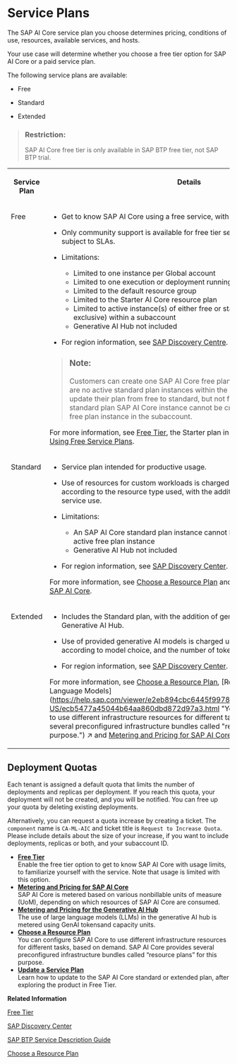 <!-- loioc7244c6a7e3b4ffc928a2564c216e7c7 -->

# Service Plans

The SAP AI Core service plan you choose determines pricing, conditions of use, resources, available services, and hosts.

Your use case will determine whether you choose a free tier option for SAP AI Core or a paid service plan.

The following service plans are available:

-   Free

-   Standard

-   Extended


> ### Restriction:  
> SAP AI Core free tier is only available in SAP BTP free tier, not SAP BTP trial.


<table>
<tr>
<th valign="top">

Service Plan

</th>
<th valign="top">

Details

</th>
<th valign="top">

Account Type

</th>
</tr>
<tr>
<td valign="top">

Free

</td>
<td valign="top">

-   Get to know SAP AI Core using a free service, with limitations.
-   Only community support is available for free tier service plans and these are not subject to SLAs.

-   Limitations:
    -   Limited to one instance per Global account
    -   Limited to one execution or deployment running at any given time
    -   Limited to the default resource group
    -   Limited to the Starter AI Core resource plan
    -   Limited to active instance\(s\) of either free or standard plan \(mutually exclusive\) within a subaccount
    -   Generative AI Hub not included

-   For region information, see [SAP Discovery Centre](https://discovery-center.cloud.sap/serviceCatalog/sap-ai-core?region=all&tab=feature&commercialModel=cpea).


> ### Note:  
> Customers can create one SAP AI Core free plan instance, if and only if there are no active standard plan instances within the subaccount. Tenants can update their plan from free to standard, but not from standard to free. A standard plan SAP AI Core instance cannot be created if there is an active free plan instance in the subaccount.

For more information, see [Free Tier](free-tier-4533adc.md), the Starter plan in [Choose a Resource Plan](choose-a-resource-plan-57f4f19.md) and [Using Free Service Plans](https://help.sap.com/docs/BTP/65de2977205c403bbc107264b8eccf4b/524e1081d8dc4b0f9d055a6bec383ec3.html?q=using%20free%20service%20plans).

</td>
<td valign="top">

Enterprise

</td>
</tr>
<tr>
<td valign="top">

Standard

</td>
<td valign="top">

-   Service plan intended for productive usage.

-   Use of resources for custom workloads is charged using adaptable pricing according to the resource type used, with the addition of a baseline charge for service use.

-   Limitations:
    -   An SAP AI Core standard plan instance cannot be created if there is an active free plan instance
    -   Generative AI Hub not included

-   For region information, see [SAP Discovery Center](https://discovery-center.cloud.sap/serviceCatalog/sap-ai-core?region=all&tab=feature&commercialModel=cpea).


For more information, see [Choose a Resource Plan](choose-a-resource-plan-57f4f19.md) and [Metering and Pricing for SAP AI Core](metering-and-pricing-for-sap-ai-core-b5c7215.md).

</td>
<td valign="top">

Enterprise

</td>
</tr>
<tr>
<td valign="top">

Extended

</td>
<td valign="top">

-   Includes the Standard plan, with the addition of generative AI capabilities in the Generative AI Hub.

-   Use of provided generative AI models is charged using adaptable pricing according to model choice, and the number of tokens sent and received.

-   For region information, see [SAP Discovery Center](https://discovery-center.cloud.sap/serviceCatalog/sap-ai-core?region=all&tab=feature&commercialModel=cpea).


For more information, see [Choose a Resource Plan](choose-a-resource-plan-57f4f19.md), [Resource Plans for Large Language Models](https://help.sap.com/viewer/e2eb894cbc6445f99784ccd973d2ddee/CLOUD/en-US/ecb5477a45044b64aa860dbd872d97a3.html "You can configure SAP AI Core to use different infrastructure resources for different tasks. SAP AI Core provides several preconfigured infrastructure bundles called "resource plans" for this purpose.") :arrow_upper_right: and [Metering and Pricing for SAP AI Core](metering-and-pricing-for-sap-ai-core-b5c7215.md).

</td>
<td valign="top">

Enterprise

</td>
</tr>
</table>



<a name="loioc7244c6a7e3b4ffc928a2564c216e7c7__section_w5l_cf2_1vb"/>

## Deployment Quotas

Each tenant is assigned a default quota that limits the number of deployments and replicas per deployment. If you reach this quota, your deployment will not be created, and you will be notified. You can free up your quota by deleting existing deployments.

Alternatively, you can request a quota increase by creating a ticket. The `component` name is `CA-ML-AIC` and ticket title is `Request to Increase Quota`. Please include details about the size of your increase, if you want to include deployments, replicas or both, and your subaccount ID.

-   **[Free Tier](free-tier-4533adc.md "Enable the free tier option to get to know SAP AI Core with usage
		limits, to familiarize yourself with the service. Note that usage is limited with this option.")**  
Enable the free tier option to get to know SAP AI Core with usage limits, to familiarize yourself with the service. Note that usage is limited with this option.
-   **[Metering and Pricing for SAP AI Core](metering-and-pricing-for-sap-ai-core-b5c7215.md "SAP AI Core is metered based on various nonbillable units of measure
		(UoM), depending on which resources of SAP AI Core are
		consumed.")**  
SAP AI Core is metered based on various nonbillable units of measure \(UoM\), depending on which resources of SAP AI Core are consumed.
-   **[Metering and Pricing for the Generative AI Hub](metering-and-pricing-for-the-generative-ai-hub-a5212f3.md "The use of large language models (LLMs) in the generative AI hub is metered using
			GenAI tokens and capacity units.")**  
The use of large language models \(LLMs\) in the generative AI hub is metered using GenAI tokensand capacity units.
-   **[Choose a Resource Plan](choose-a-resource-plan-c58d4e5.md "You can configure SAP AI Core to use different infrastructure
		resources for
		different
		tasks, based on demand.
		SAP AI Core provides several preconfigured infrastructure bundles called
			“resource plans” for this purpose.")**  
You can configure SAP AI Core to use different infrastructure resources for different tasks, based on demand. SAP AI Core provides several preconfigured infrastructure bundles called “resource plans” for this purpose.
-   **[Update a Service Plan](update-a-service-plan-924f892.md "Learn how to update to the SAP AI Core standard or extended plan,
		after exploring the product in Free Tier.")**  
Learn how to update to the SAP AI Core standard or extended plan, after exploring the product in Free Tier.

**Related Information**  


[Free Tier](free-tier-4533adc.md "Enable the free tier option to get to know SAP AI Core with usage limits, to familiarize yourself with the service. Note that usage is limited with this option.")

[SAP Discovery Center](https://discovery-center.cloud.sap/serviceCatalog/sap-ai-core?service_plan=standard&region=europe(frankfurt)&tab=service_plan)

[SAP BTP Service Description Guide](https://www.sap.com/about/agreements/policies/cloud-platform.html)

[Choose a Resource Plan](choose-a-resource-plan-57f4f19.md "You can configure SAP AI Core to use different infrastructure resources for different tasks, based on demand. SAP AI Core provides several preconfigured infrastructure bundles called “resource plans” for this purpose.")

